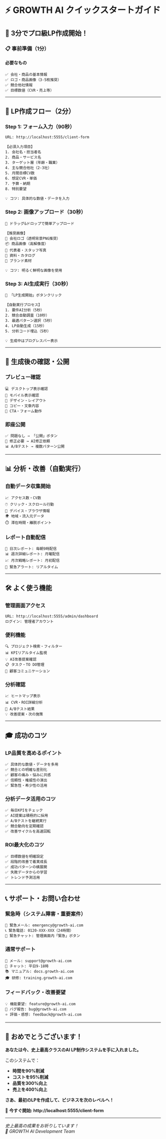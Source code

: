 # ⚡ GROWTH AI クイックスタートガイド

## 🚀 3分でプロ級LP作成開始！

### 📋 事前準備（1分）

#### **必要なもの**
```
✅ 会社・商品の基本情報
✅ ロゴ・商品画像（3-5枚推奨）
✅ 競合他社情報
✅ 目標数値（CVR・売上等）
```

---

## 🎯 LP作成フロー（2分）

### Step 1: フォーム入力（90秒）
```
URL: http://localhost:5555/client-form

【必須入力項目】
1. 会社名・担当者名
2. 商品・サービス名  
3. ターゲット層（年齢・職業）
4. 主な競合他社（2-3社）
5. 月間目標CV数
6. 想定CVR・単価
7. 予算・納期
8. 特別要望

💡 コツ: 具体的な数値・データを入力
```

### Step 2: 画像アップロード（30秒）
```
📁 ドラッグ&ドロップで簡単アップロード

【推奨画像】
🏢 会社ロゴ（透明背景PNG推奨）
📦 商品画像（高解像度）
👤 代表者・スタッフ写真
📄 資料・カタログ
🎨 ブランド素材

💡 コツ: 明るく鮮明な画像を使用
```

### Step 3: AI生成実行（30秒）
```
🤖 「LP生成開始」ボタンクリック

【自動実行プロセス】
1. 要件AI分析（5秒）
2. 競合自動調査（10秒）
3. 最適パターン選択（5秒）
4. LP自動生成（15秒）
5. 分析コード埋込（5秒）

💡 生成中はプログレスバー表示
```

---

## 📱 生成後の確認・公開

### プレビュー確認
```
💻 デスクトップ表示確認
📱 モバイル表示確認
🎨 デザイン・レイアウト
📝 コピー・文章内容
🎯 CTA・フォーム動作
```

### 即座公開
```
✅ 問題なし → 「公開」ボタン
🔄 修正必要 → AI修正依頼
📊 A/Bテスト → 複数パターン公開
```

---

## 📊 分析・改善（自動実行）

### 自動データ収集開始
```
📈 アクセス数・CV数
🖱️ クリック・スクロール行動
📱 デバイス・ブラウザ情報
🌍 地域・流入元データ
⏱️ 滞在時間・離脱ポイント
```

### レポート自動配信
```
📧 日次レポート: 毎朝9時配信
📊 週次詳細レポート: 月曜配信
📈 月次戦略レポート: 月初配信
🚨 緊急アラート: リアルタイム
```

---

## 🛠️ よく使う機能

### 管理画面アクセス
```
URL: http://localhost:5555/admin/dashboard
ログイン: 管理者アカウント
```

### 便利機能
```
🔍 プロジェクト検索・フィルター
📊 KPIリアルタイム監視
💡 AI改善提案確認
📋 タスク・TO DO管理
📧 顧客コミュニケーション
```

### 分析確認
```
📈 ヒートマップ表示
📊 CVR・ROI詳細分析
🎯 A/Bテスト結果
💡 改善提案・次の施策
```

---

## 🎓 成功のコツ

### LP品質を高めるポイント
```
✅ 具体的な数値・データを多用
✅ 競合との明確な差別化
✅ 顧客の痛み・悩みに共感
✅ 信頼性・権威性の演出
✅ 緊急性・希少性の活用
```

### 分析データ活用のコツ
```
✅ 毎日KPIをチェック
✅ AI提案は積極的に採用
✅ A/Bテストを継続実行
✅ 競合動向を定期確認
✅ 改善サイクルを高速回転
```

### ROI最大化のコツ
```
✅ 目標数値を明確設定
✅ 段階的改善で着実成長
✅ 成功パターンの横展開
✅ 失敗データからの学習
✅ トレンド予測活用
```

---

## 📞 サポート・お問い合わせ

### 緊急時（システム障害・重要案件）
```
📧 緊急メール: emergency@growth-ai.com
📞 緊急電話: 0120-XXX-XXX（24時間）
💬 緊急チャット: 管理画面内「緊急」ボタン
```

### 通常サポート
```
📧 メール: support@growth-ai.com
💬 チャット: 平日9-18時
📚 マニュアル: docs.growth-ai.com
🎓 研修: training.growth-ai.com
```

### フィードバック・改善要望
```
💡 機能要望: feature@growth-ai.com
🐛 バグ報告: bug@growth-ai.com
⭐ 評価・感想: feedback@growth-ai.com
```

---

## 🎊 おめでとうございます！

**あなたは今、史上最高クラスのAI LP制作システムを手に入れました。**

このシステムで：
- **時間を90%削減**
- **コストを95%削減**  
- **品質を300%向上**
- **売上を400%向上**

**さあ、最初のLPを作成して、ビジネスを次のレベルへ！**

🚀 **今すぐ開始: http://localhost:5555/client-form**

---

*史上最高の成果をお祈りしています！*  
*🤖 GROWTH AI Development Team*